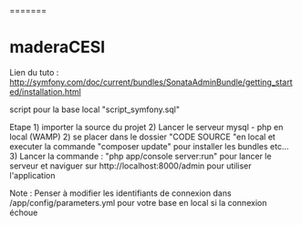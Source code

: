 =======
# maderaCESI

Lien du tuto : http://symfony.com/doc/current/bundles/SonataAdminBundle/getting_started/installation.html

script pour la base local "script_symfony.sql"

Etape 1) importer la source du projet
2) Lancer le serveur mysql - php en local (WAMP)
2) se placer dans le dossier "CODE SOURCE "en local et executer la commande "composer update" pour installer les bundles etc...
3) Lancer la commande : "php app/console server:run" pour lancer le serveur et naviguer sur http://localhost:8000/admin pour utiliser l'application

Note : Penser à modifier les identifiants de connexion dans /app/config/parameters.yml pour votre base en local si la connexion échoue
